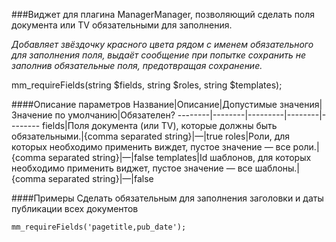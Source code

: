 ###Виджет для плагина ManagerManager, позволяющий сделать поля документа или TV обязательными для заполнения. 

*Добавляет звёздочку красного цвета рядом с именем обязательного для заполнения поля, выдаёт сообщение при попытке сохранить не заполнив обязательные поля, предотвращая сохранение.*

mm_requireFields(string $fields, string $roles, string $templates);

####Описание параметров
Название|Описание|Допустимые значения|Значение по умолчанию|Обязателен?
--------|--------|---------|--------|--------
fields|Поля документа (или TV), которые должны быть обязательными.|{comma separated string}|—|true
roles|Роли, для которых необходимо применить виждет, пустое значение — все роли.|{comma separated string}|—|false
templates|Id шаблонов, для которых необходимо применить виджет, пустое значение — все шаблоны.|{comma separated string}|—|false

####Примеры
Сделать обязательным для заполнения заголовки и даты публикации всех документов
	
	mm_requireFields('pagetitle,pub_date');




